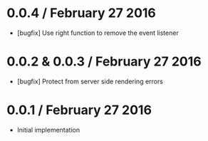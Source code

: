 0.0.4 / February 27 2016
========================

* [bugfix] Use right function to remove the event listener

0.0.2 & 0.0.3 / February 27 2016
================================

  * [bugfix] Protect from server side rendering errors

0.0.1 / February 27 2016
========================

  * Initial implementation
